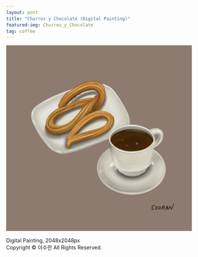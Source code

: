 ```yaml
---
layout: post
title: "Churros y Chocolate (Digital Painting)"
featured-img: Churros_y_Chocolate
tag: coffee
---
```


![](/assets/img/posts/Churros_y_Chocolate.jpg)

Digital Painting, 2048x2048px  
Copyright © 이수란 All Rights Reserved.
